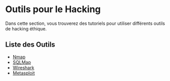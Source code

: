# Outils pour le Hacking

Dans cette section, vous trouverez des tutoriels pour utiliser différents outils de hacking éthique.

## Liste des Outils
- [Nmap](./nmap.md)
- [SQLMap](./sqlmap.md)
- [Wireshark](./wireshark.md)
- [Metasploit](./metasploit.md)


